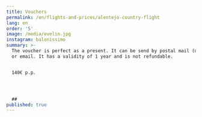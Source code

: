 ```yaml
---
title: Vouchers
permalink: /en/flights-and-prices/alentejo-country-flight
lang: en
order: '5'
image: /media/evelin.jpg
instagram: balonissimo
summary: >-
  The voucher is perfect as a present. It can be send by postal mail (national)
  or email. It has a validity of 1 year and is not refundable.


  140€ p.p.




  ##
published: true
---
```


